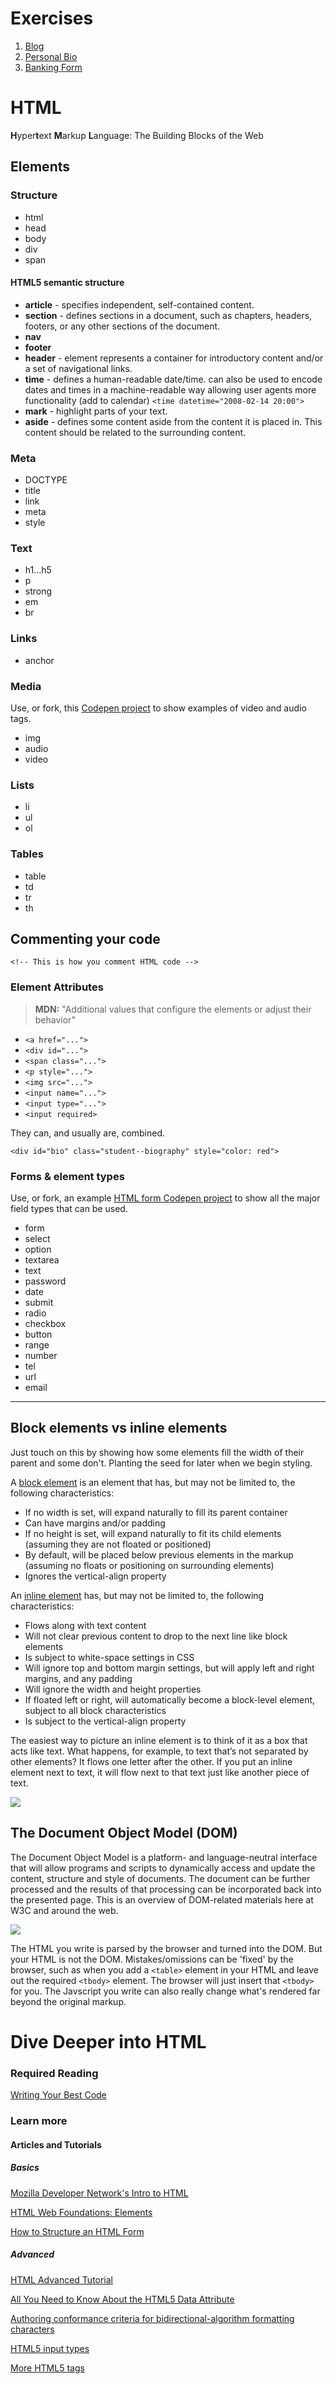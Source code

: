 # Exercises

1. [Blog](../exercises/SW_HTML_BLOG.md)
1. [Personal Bio](../exercises/SW_HTML_PERSONAL_BIO.md)
1. [Banking Form](../exercises/SW_HTML_BANKING_FORM.md)

# HTML

**H**yper**t**ext **M**arkup **L**anguage: The Building Blocks of the Web

## Elements

### Structure
  + html
  + head
  + body
  + div
  + span

#### HTML5 semantic structure
  + __article__ - specifies independent, self-contained content.
  + __section__ - defines sections in a document, such as chapters, headers, footers, or any other sections of the document.
  + __nav__
  + __footer__
  + __header__ - element represents a container for introductory content and/or a set of navigational links.
  + __time__ - defines a human-readable date/time. 
    can also be used to encode dates and times in a machine-readable way allowing user agents more functionality (add to calendar) `<time datetime="2008-02-14 20:00">`
  + __mark__ - highlight parts of your text.
  + __aside__ - defines some content aside from the content it is placed in. This content should be related to the surrounding content.

### Meta
  + DOCTYPE
  + title
  + link
  + meta
  + style

### Text
  + h1...h5
  + p
  + strong
  + em
  + br

### Links
  + anchor

### Media

Use, or fork, this [Codepen project](http://codepen.io/chortlehoort/pen/qdoKqr) to show examples of video and audio tags.

  + img
  + audio
  + video

### Lists
  + li
  + ul
  + ol

### Tables
  + table
  + td
  + tr
  + th

## Commenting your code

`<!-- This is how you comment HTML code -->`

### Element Attributes
> **MDN:** "Additional values that configure the elements or adjust their behavior"

+ `<a href="...">`
+ `<div id="...">`
+ `<span class="...">`
+ `<p style="...">`
+ `<img src="...">`
+ `<input name="...">`
+ `<input type="...">`
+ `<input required>`

They can, and usually are, combined.

`<div id="bio" class="student--biography" style="color: red">`

### Forms & element types

Use, or fork, an example [HTML form Codepen project](http://codepen.io/chortlehoort/pen/ogpVZq) to show all the major field types that can be used.

  + form
  + select
  + option
  + textarea
  + text
  + password
  + date
  + submit
  + radio
  + checkbox
  + button
  + range
  + number
  + tel
  + url
  + email

---

## Block elements vs inline elements

Just touch on this by showing how some elements fill the width of their parent and some don't. Planting the seed for later when we begin styling.

A [block element](https://developer.mozilla.org/en-US/docs/Web/HTML/Block-level_elements) is an element that has, but may not be limited to, the following characteristics:

+ If no width is set, will expand naturally to fill its parent container
+ Can have margins and/or padding
+ If no height is set, will expand naturally to fit its child elements (assuming they are not floated or positioned)
+ By default, will be placed below previous elements in the markup (assuming no floats or positioning on surrounding elements)
+ Ignores the vertical-align property

An [inline element](https://developer.mozilla.org/en-US/docs/Web/HTML/Inline_elemente) has, but may not be limited to, the following characteristics:

+ Flows along with text content
+ Will not clear previous content to drop to the next line like block elements
+ Is subject to white-space settings in CSS
+ Will ignore top and bottom margin settings, but will apply left and right margins, and any padding
+ Will ignore the width and height properties
+ If floated left or right, will automatically become a block-level element, subject to all block characteristics
+ Is subject to the vertical-align property

The easiest way to picture an inline element is to think of it as a box that acts like text. What happens, for example, to text that’s not separated by other elements? It flows one letter after the other. If you put an inline element next to text, it will flow next to that text just like another piece of text.

<img src="http://www.w3.org/wiki/images/3/38/Fc-ss-01.png">


## The Document Object Model (DOM)

The Document Object Model is a platform- and language-neutral interface that will allow programs and scripts to dynamically access and update the content, structure and style of documents. The document can be further processed and the results of that processing can be incorporated back into the presented page. This is an overview of DOM-related materials here at W3C and around the web.

<img src="http://www.w3.org/TR/DOM-Level-2-Core/images/table.gif">

The HTML you write is parsed by the browser and turned into the DOM. But your HTML is not the DOM. Mistakes/omissions can be 'fixed' by the browser, such as when you add a `<table>` element in your HTML and leave out the required `<tbody>` element. The browser will just insert that `<tbody>` for you. The Javscript you write can also really change what's rendered far beyond the original markup.

# Dive Deeper into HTML

### Required Reading

[Writing Your Best Code](http://learn.shayhowe.com/html-css/writing-your-best-code/)

### Learn more 

#### Articles and Tutorials

##### Basics
[Mozilla Developer Network's Intro to HTML](https://developer.mozilla.org/en-US/docs/Web/Guide/HTML/Introduction)

[HTML Web Foundations: Elements](http://www.sitepoint.com/web-foundations/elements/)

[How to Structure an HTML Form](https://developer.mozilla.org/en-US/docs/Web/Guide/HTML/Forms/How_to_structure_an_HTML_form)

##### Advanced
[HTML Advanced Tutorial](http://htmldog.com/guides/html/advanced/)

[All You Need to Know About the HTML5 Data Attribute ](http://webdesign.tutsplus.com/tutorials/all-you-need-to-know-about-the-html5-data-attribute--webdesign-9642)

[Authoring conformance criteria for bidirectional-algorithm formatting characters](http://www.echoecho.com/htmlframes.htm)

[HTML5 input types](http://www.htmldog.com/guides/html/advanced/html5forms1/)

[More HTML5 tags](http://www.html-5.com/tutorials/new-html-tags.html)